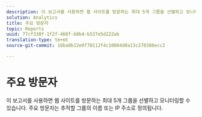 ```yaml
---
description: 이 보고서를 사용하면 웹 사이트를 방문하는 최대 5개 그룹을 선별하고 모니터링할 수 있습니다. 주요 방문자는 추적할 그룹의 이름 또는 IP 주소로 정의됩니다.
solution: Analytics
title: 주요 방문자
topic: Reports
uuid: 77cf330f-1f2f-460f-b0b4-b537e5d222ab
translation-type: tm+mt
source-git-commit: 16ba0b12e0f70112f4c10804d0a13c278388ecc2

---
```



# 주요 방문자

이 보고서를 사용하면 웹 사이트를 방문하는 최대 5개 그룹을 선별하고 모니터링할 수 있습니다. 주요 방문자는 추적할 그룹의 이름 또는 IP 주소로 정의됩니다.

